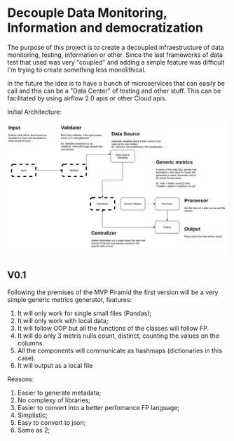 # Decouple Data Monitoring, Information and democratization

The purpose of this project is to create a decoupled infraestructure of data monitoring, testing, information or other.
Since the last frameworks of data test that used  was very "coupled" and adding a simple feature was difficult I'm trying to create something less monolithical.

In the future the idea is to have a bunch of microservices that can easily be call and this can be a "Data Center" of testing and other stuff.
This can be facilitated by using airflow 2.0 apis or other Cloud apis.

Initial Architecture:

![architeture](./architecture.png "Architeture")


## V0.1 

Following the premises of the MVP Piramid the first version will be a very simple generic metrics generator, features:
1. It will only work for single small files (Pandas);
2. It will only work with local data;
3. It will follow OOP but all the functions of the classes will follow FP.
4. It will do only 3 metris nulls count, distinct, counting the values on the columns.
5. All the components will communicate as hashmaps (dictionaries in this case).
6. It will output as a local file


Reasons:
1. Easier to generate metadata;
2. No complexy of libraries;
3. Easier to convert into a better perfomance FP language;
4. Simplistic;
5. Easy to convert to json;
6. Same as 2;
